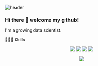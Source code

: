 ![header](https://capsule-render.vercel.app/api?type=waving&color=ffb1be&height=200&section=header&text=eugene's%20github&fontSize=90#fontColor=FFFFFF)

### Hi there 👋 welcome my github!
I'm a growing data scientist.


👩🏻‍💻 Skills
<div align=center> 
<img src="https://img.shields.io/badge/python-3776AB?style=for-the-badge&logo=python&logoColor=white"> 
<img src="https://img.shields.io/badge/R-276DC3?style=for-the-badge&logo=R&logoColor=white">
<img src="https://img.shields.io/badge/Tableau-E97627?style=for-the-badge&logo=Tableau&logoColor=white">
<img src="https://img.shields.io/badge/Figma-F24E1E?style=for-the-badge&logo=Figma&logoColor=white">

<img src="https://github-readme-stats.vercel.app/api/top-langs/?username=eug2n2&layout=compact"><br><br>

